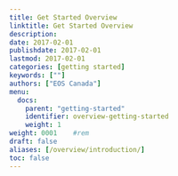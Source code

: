 ```yaml
---
title: Get Started Overview
linktitle: Get Started Overview
description:
date: 2017-02-01
publishdate: 2017-02-01
lastmod: 2017-02-01
categories: [getting started]
keywords: [""]
authors: ["EOS Canada"]
menu:
  docs:
    parent: "getting-started"
    identifier: overview-getting-started
    weight: 1
weight: 0001	#rem
draft: false
aliases: [/overview/introduction/]
toc: false
---
```


